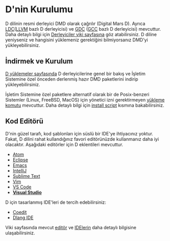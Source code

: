 # D'nin Kurulumu

D dilinin resmi derleyici DMD olarak çağrılır (Digital Mars D).
Ayrıca [LDC](https://github.com/ldc-developers/ldc)([LLVM](http://llvm.org) bazlı D derleyicisi)
ve [GDC](https://gdcproject.org) ([GCC](https://gcc.gnu.org/) bazlı D derleyicisi) mevcuttur.
Daha detaylı bilgi için [Derleyiciler viki sayfasına](https://wiki.dlang.org/Compilers) 
göz atabilirsiniz. D diline yeniyseniz ve hangisini yüklemeniz gerektiğini bilmiyorsanız
DMD'yi yükleyebilirsiniz.

## İndirmek ve Kurulum

[D yüklemeler sayfasında](https://dlang.org/download.html) D derleyicilerine genel bir bakış
ve İşletim Sistemine özel önceden derlenmiş hazır DMD paketlerini indirip yükleyebilirsiniz.

İşletim Sistemine özel paketlere alternatif olarak bir de 
Posix-benzeri Sistemler (Linux, FreeBSD, MacOS) için
yönetici izni gerektirmeyen [yükleme komutu](https://dlang.org/install.html) 
mevcuttur.
Daha detaylı bilgi için [install script](https://dlang.org/install.html) kısmına bakabilirsiniz.

## Kod Editörü

D'nin güzel tarafı, kod şablonları için süslü bir IDE'ye ihtiyacınız yoktur.
Fakat, D dilini rahat kullandığınız favori editörünüzde kullanmanız daha iyi olacaktır.
Aşağıdaki editörler için D eklentileri mevcuttur.

- [Atom](https://github.com/Pure-D/atomize-d)
- [Eclipse](http://ddt-ide.github.io)
- [Emacs](https://github.com/Emacs-D-Mode-Maintainers/Emacs-D-Mode)
- [IntelliJ](https://github.com/intellij-dlanguage/intellij-dlanguage)
- [Sublime Text](https://github.com/yazd/DKit)
- [Vim](https://wiki.dlang.org/D_in_Vim)
- [VS Code](https://marketplace.visualstudio.com/items/webfreak.code-d)
- [__Visual Studio__](http://rainers.github.io/visuald/visuald/StartPage.html)

D için tasarlanmış IDE'leri de tercih edebilirsiniz:

- [Coedit](https://github.com/BBasile/Coedit)
- [Dlang IDE](https://github.com/buggins/dlangide)

Viki sayfasında mevcut [editör](https://wiki.dlang.org/Editors) ve [IDElerin](https://wiki.dlang.org/IDEs) daha detaylı bilgisine ulaşabilirsiniz.
